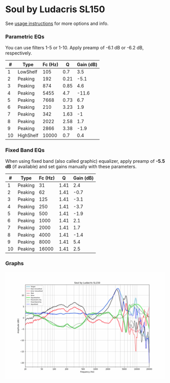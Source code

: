 # Soul by Ludacris SL150
See [usage instructions](https://github.com/jaakkopasanen/AutoEq#usage) for more options and info.

### Parametric EQs
You can use filters 1-5 or 1-10. Apply preamp of -6.1 dB or -6.2 dB, respectively.

|   # | Type      |   Fc (Hz) |    Q |   Gain (dB) |
|-----|-----------|-----------|------|-------------|
|   1 | LowShelf  |       105 | 0.7  |         3.5 |
|   2 | Peaking   |       192 | 0.21 |        -5.1 |
|   3 | Peaking   |       874 | 0.85 |         4.6 |
|   4 | Peaking   |      5455 | 4.7  |       -11.6 |
|   5 | Peaking   |      7668 | 0.73 |         6.7 |
|   6 | Peaking   |       210 | 3.23 |         1.9 |
|   7 | Peaking   |       342 | 1.63 |        -1   |
|   8 | Peaking   |      2022 | 2.58 |         1.7 |
|   9 | Peaking   |      2866 | 3.38 |        -1.9 |
|  10 | HighShelf |     10000 | 0.7  |         0.4 |

### Fixed Band EQs
When using fixed band (also called graphic) equalizer, apply preamp of **-5.5 dB** (if available) and set gains manually with these parameters.

|   # | Type    |   Fc (Hz) |    Q |   Gain (dB) |
|-----|---------|-----------|------|-------------|
|   1 | Peaking |        31 | 1.41 |         2.4 |
|   2 | Peaking |        62 | 1.41 |        -0.7 |
|   3 | Peaking |       125 | 1.41 |        -3.1 |
|   4 | Peaking |       250 | 1.41 |        -3.7 |
|   5 | Peaking |       500 | 1.41 |        -1.9 |
|   6 | Peaking |      1000 | 1.41 |         2.1 |
|   7 | Peaking |      2000 | 1.41 |         1.7 |
|   8 | Peaking |      4000 | 1.41 |        -1.4 |
|   9 | Peaking |      8000 | 1.41 |         5.4 |
|  10 | Peaking |     16000 | 1.41 |         2.5 |

### Graphs
![](./Soul%20by%20Ludacris%20SL150.png)
